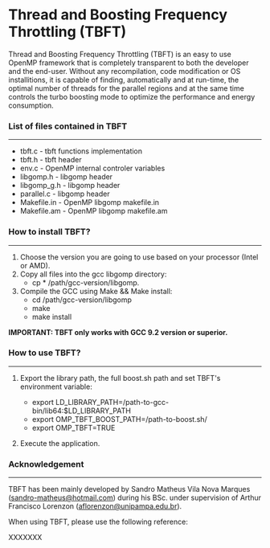 # Thread and Boosting Frequency Throttling (TBFT)

Thread and Boosting Frequency Throttling (TBFT) is an easy to use OpenMP framework that is completely transparent to both the developer and the end-user. Without any recompilation, code modification or OS installitions, it is capable of finding, automatically and at run-time, the optimal number of threads for the parallel regions and at the same time controls the turbo boosting mode to optimize the performance and energy consumption. 

### List of files contained in TBFT
---

* tbft.c                -  tbft functions implementation
* tbft.h                -  tbft header
* env.c                 -  OpenMP internal controler variables
* libgomp.h             -  libgomp header
* libgomp_g.h           -  libgomp header
* parallel.c            -  libgomp header
* Makefile.in           -  OpenMP libgomp makefile.in
* Makefile.am           -  OpenMP libgomp makefile.am



### How to install TBFT?
---

1. Choose the version you are going to use based on your processor (Intel or AMD).
2. Copy all files into the gcc libgomp directory:
      - cp * /path/gcc-version/libgomp.
3. Compile the GCC using Make && Make install:
      - cd /path/gcc-version/libgomp
      - make
      - make install


**IMPORTANT: TBFT only works with GCC 9.2 version or superior.**


### How to use TBFT?
---

1. Export the library path, the full boost.sh path and set TBFT's environment variable:
      - export LD_LIBRARY_PATH=/path-to-gcc-bin/lib64:$LD_LIBRARY_PATH
      - export OMP_TBFT_BOOST_PATH=/path-to-boost.sh/
      - export OMP_TBFT=TRUE
      
2. Execute the application.


### Acknowledgement
---

TBFT has been mainly developed by Sandro Matheus Vila Nova Marques (sandro-matheus@hotmail.com) during his BSc. under supervision of Arthur Francisco Lorenzon (aflorenzon@unipampa.edu.br).

When using TBFT, please use the following reference:

XXXXXXX
